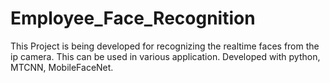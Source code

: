 # Employee_Face_Recognition
This Project is being developed for recognizing the realtime faces from the ip camera. This can be used in various application. Developed with python, MTCNN, MobileFaceNet.
